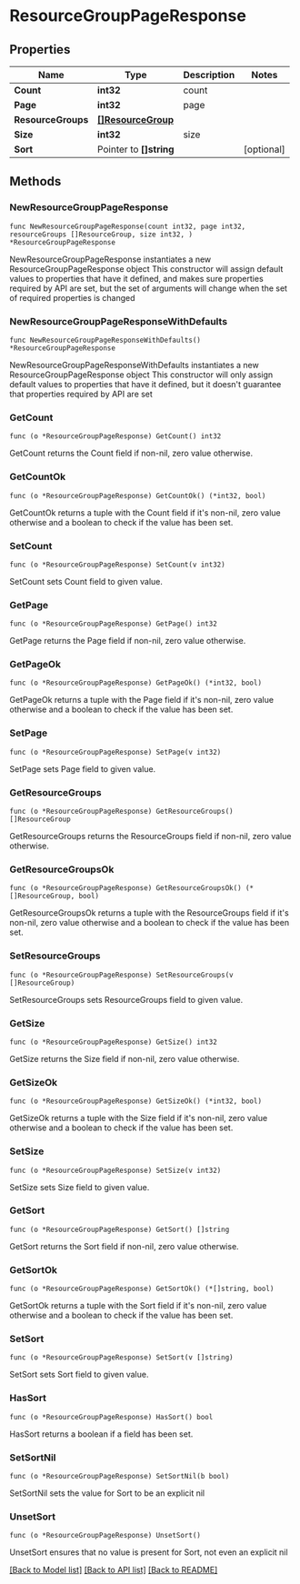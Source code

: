 # ResourceGroupPageResponse

## Properties

Name | Type | Description | Notes
------------ | ------------- | ------------- | -------------
**Count** | **int32** | count | 
**Page** | **int32** | page | 
**ResourceGroups** | [**[]ResourceGroup**](ResourceGroup.md) |  | 
**Size** | **int32** | size | 
**Sort** | Pointer to **[]string** |  | [optional] 

## Methods

### NewResourceGroupPageResponse

`func NewResourceGroupPageResponse(count int32, page int32, resourceGroups []ResourceGroup, size int32, ) *ResourceGroupPageResponse`

NewResourceGroupPageResponse instantiates a new ResourceGroupPageResponse object
This constructor will assign default values to properties that have it defined,
and makes sure properties required by API are set, but the set of arguments
will change when the set of required properties is changed

### NewResourceGroupPageResponseWithDefaults

`func NewResourceGroupPageResponseWithDefaults() *ResourceGroupPageResponse`

NewResourceGroupPageResponseWithDefaults instantiates a new ResourceGroupPageResponse object
This constructor will only assign default values to properties that have it defined,
but it doesn't guarantee that properties required by API are set

### GetCount

`func (o *ResourceGroupPageResponse) GetCount() int32`

GetCount returns the Count field if non-nil, zero value otherwise.

### GetCountOk

`func (o *ResourceGroupPageResponse) GetCountOk() (*int32, bool)`

GetCountOk returns a tuple with the Count field if it's non-nil, zero value otherwise
and a boolean to check if the value has been set.

### SetCount

`func (o *ResourceGroupPageResponse) SetCount(v int32)`

SetCount sets Count field to given value.


### GetPage

`func (o *ResourceGroupPageResponse) GetPage() int32`

GetPage returns the Page field if non-nil, zero value otherwise.

### GetPageOk

`func (o *ResourceGroupPageResponse) GetPageOk() (*int32, bool)`

GetPageOk returns a tuple with the Page field if it's non-nil, zero value otherwise
and a boolean to check if the value has been set.

### SetPage

`func (o *ResourceGroupPageResponse) SetPage(v int32)`

SetPage sets Page field to given value.


### GetResourceGroups

`func (o *ResourceGroupPageResponse) GetResourceGroups() []ResourceGroup`

GetResourceGroups returns the ResourceGroups field if non-nil, zero value otherwise.

### GetResourceGroupsOk

`func (o *ResourceGroupPageResponse) GetResourceGroupsOk() (*[]ResourceGroup, bool)`

GetResourceGroupsOk returns a tuple with the ResourceGroups field if it's non-nil, zero value otherwise
and a boolean to check if the value has been set.

### SetResourceGroups

`func (o *ResourceGroupPageResponse) SetResourceGroups(v []ResourceGroup)`

SetResourceGroups sets ResourceGroups field to given value.


### GetSize

`func (o *ResourceGroupPageResponse) GetSize() int32`

GetSize returns the Size field if non-nil, zero value otherwise.

### GetSizeOk

`func (o *ResourceGroupPageResponse) GetSizeOk() (*int32, bool)`

GetSizeOk returns a tuple with the Size field if it's non-nil, zero value otherwise
and a boolean to check if the value has been set.

### SetSize

`func (o *ResourceGroupPageResponse) SetSize(v int32)`

SetSize sets Size field to given value.


### GetSort

`func (o *ResourceGroupPageResponse) GetSort() []string`

GetSort returns the Sort field if non-nil, zero value otherwise.

### GetSortOk

`func (o *ResourceGroupPageResponse) GetSortOk() (*[]string, bool)`

GetSortOk returns a tuple with the Sort field if it's non-nil, zero value otherwise
and a boolean to check if the value has been set.

### SetSort

`func (o *ResourceGroupPageResponse) SetSort(v []string)`

SetSort sets Sort field to given value.

### HasSort

`func (o *ResourceGroupPageResponse) HasSort() bool`

HasSort returns a boolean if a field has been set.

### SetSortNil

`func (o *ResourceGroupPageResponse) SetSortNil(b bool)`

 SetSortNil sets the value for Sort to be an explicit nil

### UnsetSort
`func (o *ResourceGroupPageResponse) UnsetSort()`

UnsetSort ensures that no value is present for Sort, not even an explicit nil

[[Back to Model list]](../README.md#documentation-for-models) [[Back to API list]](../README.md#documentation-for-api-endpoints) [[Back to README]](../README.md)


